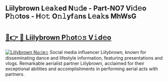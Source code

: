 ## Liilybrown L𝚎a𝚔ed N𝚞𝚍e - Part-NO7 Vi𝚍𝚎o P𝚑𝚘tos - H𝚘𝚝 O𝚗𝚕yf𝚊ns L𝚎a𝚔s MhWsG

# <h2><a href="http://kf6fk8.oniu.top/?m=Liilybrown">🔗👉 🔴 Liilybrown P𝚑ot𝚘𝚜 V𝚒d𝚎o</a></h2>

[![Liilybrown Nu𝚍e𝚜](https://i.imgur.com/0qMVB7G.gif)](http://kf6fk8.oniu.top/?m=Liilybrown)
Social media influencer Liilybrown, known for disseminating dance and lifestyle information, featuring presentations and vlogs. Remarkable aerialist partner Liilybrown, acclaimed for their exceptional abilities and accomplishments in performing aerial acts with partners.  
